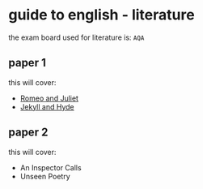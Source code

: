 # guide to english - literature

the exam board used for literature is: `AQA`

## paper 1

this will cover:

- [Romeo and Juliet](./romeo_and_juliet/index.md)
- [Jekyll and Hyde](./jekyll_and_hyde/index.md)

## paper 2

this will cover:

- An Inspector Calls
- Unseen Poetry
